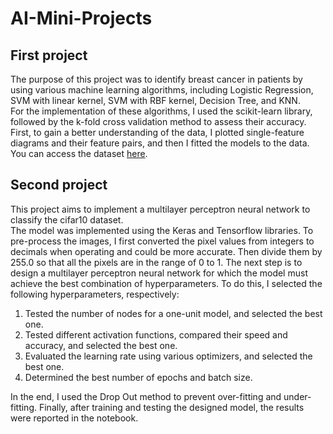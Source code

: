 # AI-Mini-Projects
## First project
The purpose of this project was to identify breast cancer in patients by using various machine learning algorithms, including Logistic Regression, SVM with linear kernel, SVM with RBF kernel, Decision Tree, and KNN.  
For the implementation of these algorithms, I used the scikit-learn library, followed by the k-fold cross validation method to assess their accuracy.  
First, to gain a better understanding of the data, I plotted single-feature diagrams and their feature pairs, and then I fitted the models to the data.  
You can access the dataset [here](https://archive.ics.uci.edu/ml/datasets/Breast+Cancer+Coimbra#).

## Second project
This project aims to implement a multilayer perceptron neural network to classify the cifar10 dataset.  
The model was implemented using the Keras and Tensorflow libraries.
To pre-process the images, I first converted the pixel values from integers to decimals when operating and could be more accurate. Then divide them by 255.0 so that all the pixels are in the range of 0 to 1.
The next step is to design a multilayer perceptron neural network for which the model must achieve the best combination of hyperparameters. To do this, I selected the following hyperparameters, respectively:  
  1. Tested the number of nodes for a one-unit model, and selected the best one.  
  2. Tested different activation functions, compared their speed and accuracy, and selected the best one.    
  3. Evaluated the learning rate using various optimizers, and selected the best one.  
  4. Determined the best number of epochs and batch size.  
                                  
In the end, I used the Drop Out method to prevent over-fitting and under-fitting. Finally, after training and testing the designed model, the results were reported in the notebook.
